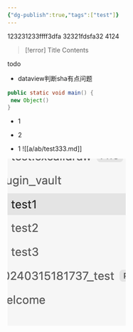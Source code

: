 ```yaml
---
{"dg-publish":true,"tags":["test"]}
---
```


123231233ffff3dfa
32321fdsfa32
4124

> [!error] Title
> Contents

todo
- dataview判断sha有点问题

```java title="123"
public static void main() {
 new Object()
}
```




- 1


- 2



- 1
![[a/ab/test333.md]]

![img1xxff.png](img/user/img1xxff.png)